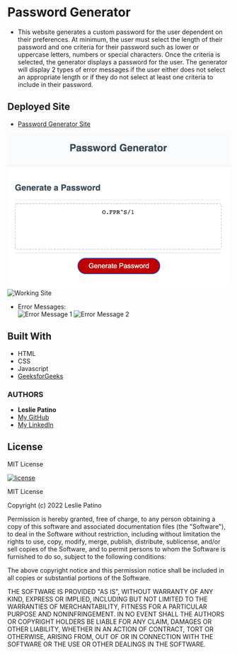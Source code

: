 # Password Generator

* This website generates a custom password for the user dependent on their preferences. At minimum, the user must select the length of their password and one criteria for their password such as lower or uppercase letters, numbers or special characters. Once the criteria is selected, the generator displays a password for the user. 
The generator will display 2 types of error messages if the user either does not select an appropriate length or if they do not select at least one criteria to include in their password. 


## Deployed Site
* [Password Generator Site](https://lesliejpatino.github.io/password-generator/)

![Deployed Site Image](https://github.com/lesliejpatino/password-generator/blob/main/Develop/images/passwordgenerated.png)
![Working Site](https://media.giphy.com/media/V7lK8wzDkflDlU6CjS/giphy.gif)

* Error Messages: <br />
![Error Message 1](https://media.giphy.com/media/bacSrLPxGhWm7KT58j/giphy.gif)
![Error Message 2](https://media.giphy.com/media/IDcQdeTD98PslvBsWT/giphy.gif)


## Built With

* HTML 
* CSS
* Javascript 
* [GeeksforGeeks](https://www.geeksforgeeks.org/how-to-select-a-random-element-from-array-in-javascript/)


### AUTHORS
* **Leslie Patino**
* [My GitHub](https://github.com/lesliejpatino)
* [My LinkedIn](https://www.linkedin.com/in/lesliejpatino/)


## License

MIT License

[![license](https://img.shields.io/github/license/DAVFoundation/captain-n3m0.svg?style=flat-square)](https://github.com/DAVFoundation/captain-n3m0/blob/master/LICENSE)

MIT License

Copyright (c) 2022 Leslie Patino

Permission is hereby granted, free of charge, to any person obtaining a copy
of this software and associated documentation files (the "Software"), to deal
in the Software without restriction, including without limitation the rights
to use, copy, modify, merge, publish, distribute, sublicense, and/or sell
copies of the Software, and to permit persons to whom the Software is
furnished to do so, subject to the following conditions:

The above copyright notice and this permission notice shall be included in all
copies or substantial portions of the Software.

THE SOFTWARE IS PROVIDED "AS IS", WITHOUT WARRANTY OF ANY KIND, EXPRESS OR
IMPLIED, INCLUDING BUT NOT LIMITED TO THE WARRANTIES OF MERCHANTABILITY,
FITNESS FOR A PARTICULAR PURPOSE AND NONINFRINGEMENT. IN NO EVENT SHALL THE
AUTHORS OR COPYRIGHT HOLDERS BE LIABLE FOR ANY CLAIM, DAMAGES OR OTHER
LIABILITY, WHETHER IN AN ACTION OF CONTRACT, TORT OR OTHERWISE, ARISING FROM,
OUT OF OR IN CONNECTION WITH THE SOFTWARE OR THE USE OR OTHER DEALINGS IN THE
SOFTWARE.
